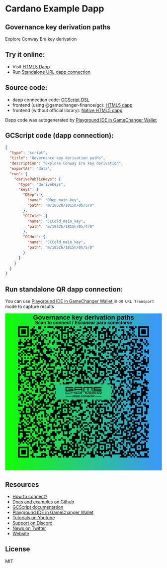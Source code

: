 
# Cardano Example Dapp

## **Governance key derivation paths**

Explore Conway Era key derivation


## Try it online: 

-  Visit [HTML5 Dapp](https://gamechangerfinance.github.io/gamechanger.wallet/examples/Governance%20key%20derivation%20paths.html)
-  Run [Standalone URL dapp connection](https://beta-wallet.gamechanger.finance/api/2/run/1-H4sIAAAAAAAAA52OywrCMBBFfyXMulBfBXEntSi4EX9AxnagwTYJyVQt4r87sQriSswiIWfOvcwNuHcECwil144hAdbcRLC2Z_IGTUnqRL2qyOszsrZGOeQ6iFnREBImfnF1jfWkcmsu2KvC41dOEnR11vMyiF4hoxDfSfYGT4t23bHR5Zb6ENlrsWH0hAmcXrPVnlx8DbbRid9Di9ocRBAtbii4TcfzbFLLPc7qdFSn03QE9wTyPLdN9ZEfwC8Ns3fDxvJfBVksiOcB_ZtrvXoBAAA)

## Source code:

- dapp connection code: [GCScript DSL](Governance%20key%20derivation%20paths.gcscript)
- frontend (using @gamechanger-finance/gc): [HTML5 dapp](Governance%20key%20derivation%20paths.html)
- frontend (without official library): [Native HTML5 dapp](Governance%20key%20derivation%20paths_nolib.html)

Dapp code was autogenerated by [Playground IDE in GameChanger Wallet ](https://beta-wallet.gamechanger.finance/playground)

## GCScript code (dapp connection):
```json
{
  "type": "script",
  "title": "Governance key derivation paths",
  "description": "Explore Conway Era key derivation",
  "exportAs": "data",
  "run": {
    "derivePublicKeys": {
      "type": "deriveKeys",
      "keys": {
        "DRep": {
          "name": "DRep_main_key",
          "path": "m/1852h/1815h/0h/3/0"
        },
        "CCCold": {
          "name": "CCCold_main_key",
          "path": "m/1852h/1815h/0h/4/0"
        },
        "CCHot": {
          "name": "CCCold_main_key",
          "path": "m/1852h/1815h/0h/5/0"
        }
      }
    }
  }
}
```

## Run standalone QR dapp connection: 

You can use [Playground IDE in GameChanger Wallet ](https://beta-wallet.gamechanger.finance/playground) in `QR URL Transport` mode to capture results

[![This GCScript/URL is too large! make it shorter uploading parts to GCFS. Unable to generate QR code](Governance%20key%20derivation%20paths.png)](https://gamechangerfinance.github.io/gamechanger.wallet/examples/Governance%20key%20derivation%20paths.png)

## Resources
- [How to connect?](https://www.npmjs.com/package/@gamechanger-finance/gc)
- [Docs and examples on Github](https://github.com/GameChangerFinance/gamechanger.wallet/)
- [GCScript documentation](https://beta-wallet.gamechanger.finance/doc/api/v2)
- [Playground IDE in GameChanger Wallet ](https://beta-wallet.gamechanger.finance/playground)
- [Tutorials on Youtube](https://www.youtube.com/@gamechanger.finance)
- [Support on Discord](https://discord.gg/vpbfyRaDKG)
- [News on Twitter](https://twitter.com/GameChangerOk)
- [Website](https://gamechanger.finance)

## License
MIT 
    
